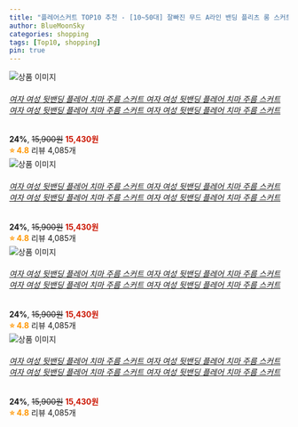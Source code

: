 ```yaml
---
title: "플레어스커트 TOP10 추천 - [10~50대] 잘빠진 무드 A라인 밴딩 플리츠 롱 스커트"
author: BlueMoonSky
categories: shopping
tags: [Top10, shopping]
pin: true
---
```

<html>
	<head>
		<link rel="stylesheet" href="https://cdn.jsdelivr.net/npm/bootstrap@5.3.2/dist/css/bootstrap.min.css">
	</head>
	<body>
		<div class="container">
			<div class="row justify-content-center">
				<div class="col-md-4 col-sm-6">
					<div class="product-container">
						<img src="https://thumbnail6.coupangcdn.com/thumbnails/remote/230x230ex/image/retail/images/79784996190699-11d9166c-9c28-4ac6-9961-58f13ba87d79.png" alt="상품 이미지">
						<h6><a href="#">여자 여성 뒷밴딩 플레어 치마 주름 스커트 여자 여성 뒷밴딩 플레어 치마 주름 스커트 여자 여성 뒷밴딩 플레어 치마 주름 스커트 여자 여성 뒷밴딩 플레어 치마 주름 스커트</a></h6>
						<b>24%</b>, <s>15,900원</s> 
						<span class="product-price" style="color:#cb1400"><b>15,430원</b></span>
						<br><span style="color:#FF9600"><b>⭐ 4.8</b></span>
						<span class="product-review">리뷰 4,085개</span>
					</div>
				</div>
				<div class="col-md-4 col-sm-6">
					<div class="product-container">
						<img src="https://thumbnail6.coupangcdn.com/thumbnails/remote/230x230ex/image/retail/images/79784996190699-11d9166c-9c28-4ac6-9961-58f13ba87d79.png" alt="상품 이미지">
						<h6><a href="#">여자 여성 뒷밴딩 플레어 치마 주름 스커트 여자 여성 뒷밴딩 플레어 치마 주름 스커트 여자 여성 뒷밴딩 플레어 치마 주름 스커트 여자 여성 뒷밴딩 플레어 치마 주름 스커트</a></h6>
						<b>24%</b>, <s>15,900원</s> 
						<span class="product-price" style="color:#cb1400"><b>15,430원</b></span>
						<br><span style="color:#FF9600"><b>⭐ 4.8</b></span>
						<span class="product-review">리뷰 4,085개</span>
					</div>
				</div>
				<div class="col-md-4 col-sm-6">
					<div class="product-container">
						<img src="https://thumbnail6.coupangcdn.com/thumbnails/remote/230x230ex/image/retail/images/79784996190699-11d9166c-9c28-4ac6-9961-58f13ba87d79.png" alt="상품 이미지">
						<h6><a href="#">여자 여성 뒷밴딩 플레어 치마 주름 스커트 여자 여성 뒷밴딩 플레어 치마 주름 스커트 여자 여성 뒷밴딩 플레어 치마 주름 스커트 여자 여성 뒷밴딩 플레어 치마 주름 스커트</a></h6>
						<b>24%</b>, <s>15,900원</s> 
						<span class="product-price" style="color:#cb1400"><b>15,430원</b></span>
						<br><span style="color:#FF9600"><b>⭐ 4.8</b></span>
						<span class="product-review">리뷰 4,085개</span>
					</div>
				</div>
				<div class="col-md-4 col-sm-6">
					<div class="product-container">
						<img src="https://thumbnail6.coupangcdn.com/thumbnails/remote/230x230ex/image/retail/images/79784996190699-11d9166c-9c28-4ac6-9961-58f13ba87d79.png" alt="상품 이미지">
						<h6><a href="#">여자 여성 뒷밴딩 플레어 치마 주름 스커트 여자 여성 뒷밴딩 플레어 치마 주름 스커트 여자 여성 뒷밴딩 플레어 치마 주름 스커트 여자 여성 뒷밴딩 플레어 치마 주름 스커트</a></h6>
						<b>24%</b>, <s>15,900원</s> 
						<span class="product-price" style="color:#cb1400"><b>15,430원</b></span>
						<br><span style="color:#FF9600"><b>⭐ 4.8</b></span>
						<span class="product-review">리뷰 4,085개</span>
					</div>
				</div>
			</div>
		</div>
	</body>
</html>
<script src="https://code.jquery.com/jquery-3.3.1.slim.min.js"></script>
